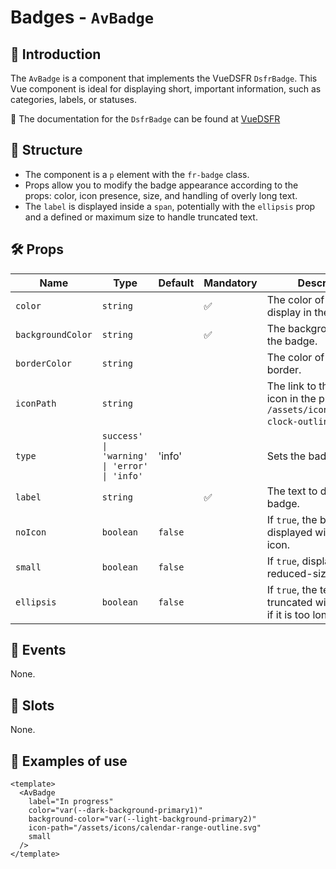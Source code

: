 # Badges - `AvBadge`

## 🌟 Introduction

The `AvBadge` is a component that implements the VueDSFR `DsfrBadge`. This Vue component is ideal for displaying short, important information, such as categories, labels, or statuses.

🏅 The documentation for the `DsfrBadge` can be found at [VueDSFR](https://vue-ds.fr/composants/DsfrBadge)

## 📐 Structure

- The component is a `p` element with the `fr-badge` class.
- Props allow you to modify the badge appearance according to the props: color, icon presence, size, and handling of overly long text.
- The `label` is displayed inside a `span`, potentially with the `ellipsis` prop and a defined or maximum size to handle truncated text.

## 🛠️ Props

| Name | Type | Default | Mandatory | Description |
| --- | --- | --- | --- | --- |
| `color` | `string` | | ✅ | The color of the text to display in the badge. |
| `backgroundColor` | `string` | | ✅ | The background color of the badge. |
| `borderColor` | `string` | | | The color of the badge border. |
| `iconPath` | `string` | | | The link to the public icon in the project (e.g., `/assets/icons/calendar-clock-outline.svg`). |
| `type` | `success' \| 'warning' \| 'error' \| 'info'` | 'info' | | Sets the badge type. |
| `label` | `string` | | ✅ | The text to display in the badge. |
| `noIcon` | `boolean` | `false` | | If `true`, the badge is displayed without an icon. |
| `small` | `boolean` | `false` | | If `true`, displays a reduced-size badge. |
| `ellipsis` | `boolean` | `false` | | If `true`, the text is truncated with an ellipsis if it is too long. |

## 📡 Events

None.

## 🧩 Slots

None.

## 📝 Examples of use

```vue
<template>
  <AvBadge
    label="In progress"
    color="var(--dark-background-primary1)"
    background-color="var(--light-background-primary2)"
    icon-path="/assets/icons/calendar-range-outline.svg"
    small
  />
</template>
```
